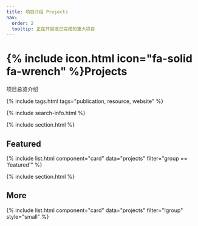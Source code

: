 ```yaml
---
title: 项目介绍 Projects
nav:
  order: 2
  tooltip: 正在开展或已完成的重大项目
---
```


# {% include icon.html icon="fa-solid fa-wrench" %}Projects

项目总览介绍

{% include tags.html tags="publication, resource, website" %}

{% include search-info.html %}

{% include section.html %}

## Featured

{% include list.html component="card" data="projects" filter="group == 'featured'" %}

{% include section.html %}

## More

{% include list.html component="card" data="projects" filter="!group" style="small" %}
